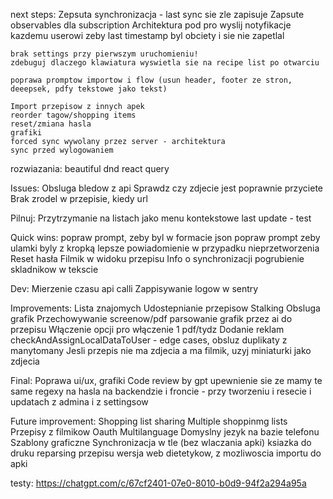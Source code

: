 next steps:
Zepsuta synchronizacja - last sync sie zle zapisuje
Zapsute observables dla subscription
Architektura pod pro
wyslij notyfikacje kazdemu userowi zeby last timestamp byl obciety i sie nie zapetlal

    brak settings przy pierwszym uruchomieniu!
    zdebuguj dlaczego klawiatura wyswietla sie na recipe list po otwarciu

    poprawa promptow importow i flow (usun header, footer ze stron, deeepsek, pdfy tekstowe jako tekst)

    Import przepisow z innych apek
    reorder tagow/shopping items
    reset/zmiana hasla
    grafiki
    forced sync wywolany przez server - architektura
    sync przed wylogowaniem

rozwiazania:
    beautiful dnd
    react query

Issues:
    Obsluga bledow z api
    Sprawdz czy zdjecie jest poprawnie przyciete
    Brak zrodel w przepisie, kiedy url


Pilnuj:
    Przytrzymanie na listach jako menu kontekstowe
    last update - test


Quick wins:
    popraw prompt, zeby byl w formacie json
    popraw prompt zeby ulamki byly z kropką
    lepsze powiadomienie w przypadku nieprzetworzenia
    Reset hasła
    Filmik w widoku przepisu
    Info o synchronizacji
    pogrubienie skladnikow w tekscie

Dev:
    Mierzenie czasu api calli
    Zappisywanie logow w sentry

Improvements:
    Lista znajomych
    Udostepnianie przepisow
    Stalking
    Obsluga grafik
    Przechowywanie screenow/pdf
    parsowanie grafik  przez ai do przepisu
    Włączenie opcji pro
    włączenie 1 pdf/tydz
    Dodanie reklam
    checkAndAssignLocalDataToUser - edge cases, obsluz duplikaty z manytomany
    Jesli przepis nie ma zdjecia a ma filmik, uzyj miniaturki jako zdjecia


Final:
    Poprawa ui/ux, grafiki
    Code review by gpt
    upewnienie sie ze mamy te same regexy na hasla na backendzie i froncie - przy tworzeniu i resecie i updatach z admina i z settingsow

Future improvement:
    Shopping list sharing
    Multiple shoppinmg lists
    Przepisy z filmikow
    Oauth
    Multilanguage
    Domyslny jezyk na bazie telefonu
    Szablony graficzne
    Synchronizacja w tle (bez wlaczania apki)
    ksiazka do druku
    reparsing przepisu
    wersja web dietetykow, z mozliwoscia importu do apki


testy:
    https://chatgpt.com/c/67cf2401-07e0-8010-b0d9-94f2a294a95a